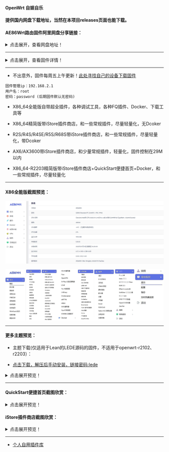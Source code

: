 #### OpenWrt 自娱自乐


#### 提供国内网盘下载地址，当然在本项目releases页面也能下载。

#### AE86Wrt路由固件阿里网盘分享链接：

<details>
<summary>点击展开，查看网盘地址！</summary>

***

* XiaoMi系列固件
`https://www.aliyundrive.com/s/v89b36sCo8x`
提取码: xiaomi

包括小米AX6/AX3600/AX9000、红米AX6000

***

* X86_64系列固件
`https://www.aliyundrive.com/s/3v92BZKz1Es`
提取码: x86

包括X86全能版和X86-Lite精简版

***

* Rockchip系列固件
`https://www.aliyundrive.com/s/AGSmrUpjD4T`
提取码: rock

包括友善R2S/R2C、R4S/R4SE、R5S、电犀牛R66S/R68S、HinLink的H68K

***

* 斐讯K3固件
`https://www.aliyundrive.com/s/BHieh2CwShL`
提取码: k3

包括斐讯K3

***

* 注：
* 请大家根据自己的机型选择对应的固件，不要刷错机型，会死歇菜的。

* 文件夹内的数字如：5.4/5.15/6.1等，代表固件的内核版本。

</details>


***


<details>
<summary>点击展开，查看固件详情！</summary>

* 基于[Lean源码](https://github.com/coolsnowwolf/lede)编译的固件：

* [OpenWrt-X86_64-全能版5.15/5.19/6.0内核](https://www.right.com.cn/forum/thread-4054849-1-1.html) 

* [OpenWrt-X86_64-精简版多种内核5.4/5.15/5.19/6.0内核](https://www.right.com.cn/forum/forum.php?mod=viewthread&tid=7182055&page=1&extra=)

* [斐讯K3-OpenWrt-5.4](https://www.right.com.cn/forum/thread-4052645-1-1.html)

* [红米AX6 OpenWrt-5.10内核](https://www.right.com.cn/forum/forum.php?mod=viewthread&tid=6770103&page=1&extra=#pid14665099) [停更]

* [小米AX3600 OpenWrt-5.10内核](https://www.right.com.cn/forum/forum.php?mod=viewthread&tid=7310044&page=1&extra=#pid15314306) [停更]

* [小米AX6/AX3600 OpenWrt-5.15内核](https://www.right.com.cn/forum/thread-8218915-1-1.html)

* [R2S/R4S/R4SE/R5S/R68S OpenWrt-5.15内核](https://www.right.com.cn/forum/thread-8239527-1-1.html)

***

* 基于[官方OpenWrt-r22.03](https://github.com/openwrt/openwrt/tree/openwrt-22.03)编译的固件：

* [OpenWrt-R2203-X86_64-精简版5.10内核](https://www.right.com.cn/forum/forum.php?mod=viewthread&tid=7182055&page=1&extra=)


</details>

***

* 不出意外，固件每周五上午更新！[此处寻找自己的设备下载固件](https://github.com/xiangfeidexiaohuo/OpenWrt_Build/releases)

```
固件管理ip：192.168.2.1  
用户名：root
密码：password (后期固件默认无密码)
```
* X86_64全能版自带超全插件，各种调试工具，各种FQ插件、Docker、下载工具等

* X86_64精简版带iStore插件商店，和一些常规插件，尽量轻量化，无Dcoker

* R2S/R4S/R4SE/R5S/R68S带iStore插件商店，和一些常规插件，尽量轻量化，带Dcoker

* AX6/AX3600带iStore插件商店，和少量常规插件，轻量化，固件控制在29M以内

* X86_64-R2203精简版带iStore插件商店+QuickStart便捷首页+Docker，和一些常规插件，尽量轻量化

***

#### X86全能版截图预览：

![jpg](./diy/preview/argon.jpg)

![jpg](./diy/preview/all.jpg)


***

#### 更多主题预览：

* 主题下载(仅适用于Lean的LEDE源码的固件，不适用于openwrt-r2102、r2203）：

* [点击下载，解压后手动安装，链接密码:lede](https://eto.lanzouw.com/b0exvb20h) 

<details>
<summary>点击展开预览！</summary>

* neobird:

![jpg](./diy/preview/neobird.png)

* opentopd:

![jpg](./diy/preview/opentopd.png)

* edge:

![jpg](./diy/preview/edge.png)

* ifit:

![jpg](./diy/preview/ifit.png)

</details>

***

#### QuickStart便捷首页截图欣赏：

<details>
<summary>点击展开预览！</summary>

![jpg](./diy/preview/1.png)

![jpg](./diy/preview/2.png)

</details>

#### iStore插件商店截图欣赏：

<details>
<summary>点击展开预览！</summary>

![jpg](./diy/preview/3.png)

![jpg](./diy/preview/4.png)

![jpg](./diy/preview/5.png)

</details>

***

* [个人自用插件库](https://github.com/xiangfeidexiaohuo/openwrt-packages)


